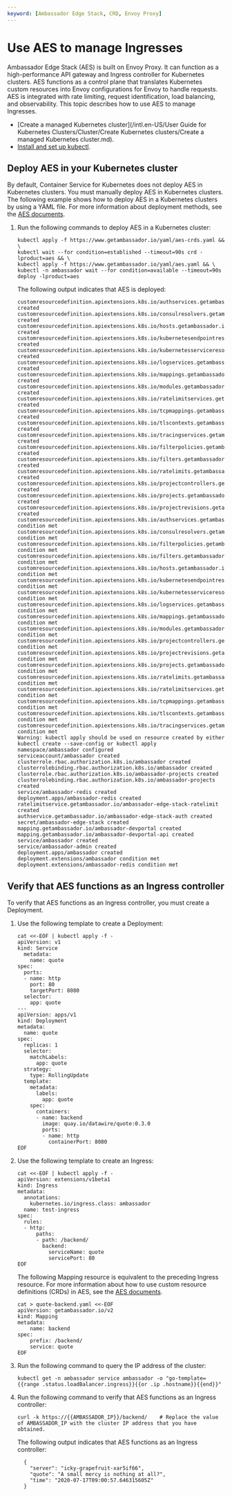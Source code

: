 ```yaml
---
keyword: [Ambassador Edge Stack, CRD, Envoy Proxy]
---
```


# Use AES to manage Ingresses

Ambassador Edge Stack \(AES\) is built on Envoy Proxy. It can function as a high-performance API gateway and Ingress controller for Kubernetes clusters. AES functions as a control plane that translates Kubernetes custom resources into Envoy configurations for Envoy to handle requests. AES is integrated with rate limiting, request identification, load balancing, and observability. This topic describes how to use AES to manage Ingresses.

-   [Create a managed Kubernetes cluster](/intl.en-US/User Guide for Kubernetes Clusters/Cluster/Create Kubernetes clusters/Create a managed Kubernetes cluster.md).
-   [Install and set up kubectl](https://kubernetes.io/docs/tasks/kubectl/install/?spm=a2c4g.11186623.2.11.1c924c9f2tNE6y).

## Deploy AES in your Kubernetes cluster

By default, Container Service for Kubernetes does not deploy AES in Kubernetes clusters. You must manually deploy AES in Kubernetes clusters. The following example shows how to deploy AES in a Kubernetes clusters by using a YAML file. For more information about deployment methods, see the [AES documents](https://www.getambassador.io/).

1.  Run the following commands to deploy AES in a Kubernetes cluster:

    ```
    kubectl apply -f https://www.getambassador.io/yaml/aes-crds.yaml && \
    kubectl wait --for condition=established --timeout=90s crd -lproduct=aes && \
    kubectl apply -f https://www.getambassador.io/yaml/aes.yaml && \
    kubectl -n ambassador wait --for condition=available --timeout=90s deploy -lproduct=aes
    ```

    The following output indicates that AES is deployed:

    ```
    customresourcedefinition.apiextensions.k8s.io/authservices.getambassador.io created
    customresourcedefinition.apiextensions.k8s.io/consulresolvers.getambassador.io created
    customresourcedefinition.apiextensions.k8s.io/hosts.getambassador.io created
    customresourcedefinition.apiextensions.k8s.io/kubernetesendpointresolvers.getambassador.io created
    customresourcedefinition.apiextensions.k8s.io/kubernetesserviceresolvers.getambassador.io created
    customresourcedefinition.apiextensions.k8s.io/logservices.getambassador.io created
    customresourcedefinition.apiextensions.k8s.io/mappings.getambassador.io created
    customresourcedefinition.apiextensions.k8s.io/modules.getambassador.io created
    customresourcedefinition.apiextensions.k8s.io/ratelimitservices.getambassador.io created
    customresourcedefinition.apiextensions.k8s.io/tcpmappings.getambassador.io created
    customresourcedefinition.apiextensions.k8s.io/tlscontexts.getambassador.io created
    customresourcedefinition.apiextensions.k8s.io/tracingservices.getambassador.io created
    customresourcedefinition.apiextensions.k8s.io/filterpolicies.getambassador.io created
    customresourcedefinition.apiextensions.k8s.io/filters.getambassador.io created
    customresourcedefinition.apiextensions.k8s.io/ratelimits.getambassador.io created
    customresourcedefinition.apiextensions.k8s.io/projectcontrollers.getambassador.io created
    customresourcedefinition.apiextensions.k8s.io/projects.getambassador.io created
    customresourcedefinition.apiextensions.k8s.io/projectrevisions.getambassador.io created
    customresourcedefinition.apiextensions.k8s.io/authservices.getambassador.io condition met
    customresourcedefinition.apiextensions.k8s.io/consulresolvers.getambassador.io condition met
    customresourcedefinition.apiextensions.k8s.io/filterpolicies.getambassador.io condition met
    customresourcedefinition.apiextensions.k8s.io/filters.getambassador.io condition met
    customresourcedefinition.apiextensions.k8s.io/hosts.getambassador.io condition met
    customresourcedefinition.apiextensions.k8s.io/kubernetesendpointresolvers.getambassador.io condition met
    customresourcedefinition.apiextensions.k8s.io/kubernetesserviceresolvers.getambassador.io condition met
    customresourcedefinition.apiextensions.k8s.io/logservices.getambassador.io condition met
    customresourcedefinition.apiextensions.k8s.io/mappings.getambassador.io condition met
    customresourcedefinition.apiextensions.k8s.io/modules.getambassador.io condition met
    customresourcedefinition.apiextensions.k8s.io/projectcontrollers.getambassador.io condition met
    customresourcedefinition.apiextensions.k8s.io/projectrevisions.getambassador.io condition met
    customresourcedefinition.apiextensions.k8s.io/projects.getambassador.io condition met
    customresourcedefinition.apiextensions.k8s.io/ratelimits.getambassador.io condition met
    customresourcedefinition.apiextensions.k8s.io/ratelimitservices.getambassador.io condition met
    customresourcedefinition.apiextensions.k8s.io/tcpmappings.getambassador.io condition met
    customresourcedefinition.apiextensions.k8s.io/tlscontexts.getambassador.io condition met
    customresourcedefinition.apiextensions.k8s.io/tracingservices.getambassador.io condition met
    Warning: kubectl apply should be used on resource created by either kubectl create --save-config or kubectl apply
    namespace/ambassador configured
    serviceaccount/ambassador created
    clusterrole.rbac.authorization.k8s.io/ambassador created
    clusterrolebinding.rbac.authorization.k8s.io/ambassador created
    clusterrole.rbac.authorization.k8s.io/ambassador-projects created
    clusterrolebinding.rbac.authorization.k8s.io/ambassador-projects created
    service/ambassador-redis created
    deployment.apps/ambassador-redis created
    ratelimitservice.getambassador.io/ambassador-edge-stack-ratelimit created
    authservice.getambassador.io/ambassador-edge-stack-auth created
    secret/ambassador-edge-stack created
    mapping.getambassador.io/ambassador-devportal created
    mapping.getambassador.io/ambassador-devportal-api created
    service/ambassador created
    service/ambassador-admin created
    deployment.apps/ambassador created
    deployment.extensions/ambassador condition met
    deployment.extensions/ambassador-redis condition met
    ```


## Verify that AES functions as an Ingress controller

To verify that AES functions as an Ingress controller, you must create a Deployment.

1.  Use the following template to create a Deployment:

    ```
    cat <<-EOF | kubectl apply -f -
    apiVersion: v1
    kind: Service
      metadata:
        name: quote
    spec:
      ports:
      - name: http
        port: 80
        targetPort: 8080
      selector:
        app: quote
    ---
    apiVersion: apps/v1
    kind: Deployment
    metadata:
      name: quote
    spec:
      replicas: 1
      selector:
        matchLabels:
          app: quote
      strategy:
        type: RollingUpdate
      template:
        metadata:
          labels:
            app: quote
        spec:
          containers:
          - name: backend
            image: quay.io/datawire/quote:0.3.0
            ports:
            - name: http
              containerPort: 8080
    EOF
    ```

2.  Use the following template to create an Ingress:

    ```
    cat <<-EOF | kubectl apply -f - 
    apiVersion: extensions/v1beta1
    kind: Ingress
    metadata:
      annotations:
        kubernetes.io/ingress.class: ambassador
      name: test-ingress
    spec:
      rules:
      - http:
          paths:
          - path: /backend/
            backend:
              serviceName: quote
              servicePort: 80
    EOF
    ```

    The following Mapping resource is equivalent to the preceding Ingress resource. For more information about how to use custom resource definitions \(CRDs\) in AES, see the [AES documents](https://www.getambassador.io/docs/latest/topics/running/ingress-controller/).

    ```
    cat > quote-backend.yaml <<-EOF
    apiVersion: getambassador.io/v2
    kind: Mapping
    metadata:
        name: backend
    spec:
        prefix: /backend/
        service: quote
    EOF
    ```

3.  Run the following command to query the IP address of the cluster:

    ```
    kubectl get -n ambassador service ambassador -o "go-template={{range .status.loadBalancer.ingress}}{{or .ip .hostname}}{{end}}"
    ```

4.  Run the following command to verify that AES functions as an Ingress controller:

    ```
    curl -k https://{{AMBASSADOR_IP}}/backend/    # Replace the value of AMBASSADOR_IP with the cluster IP address that you have obtained. 
    ```

    The following output indicates that AES functions as an Ingress controller:

    ```
      {
        "server": "icky-grapefruit-xar5if66",
        "quote": "A small mercy is nothing at all?",
        "time": "2020-07-17T09:00:57.646315605Z"
      }
    ```


